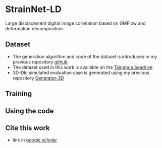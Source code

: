 # StrainNet-LD
Large displacement digital image correlation based on GMFlow and deformation decomposition.

## Dataset
- The generation algorithm and code of the dataset is introduced in my previous repository [github](github.com)
- The dataset used in this work is available on the [Tsinghua Seadrive](cloud.tsinghua.edu.cn)
- 3D-DIc simulated evaluation case is generated using my previous repository [Generator-3D](github.com)

## Training


## Using the code


## Cite this work
- link in [google scholar](scholar.google.com)

